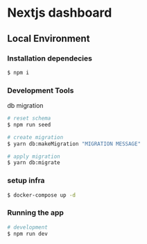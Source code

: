 # Nextjs dashboard

## Local Environment

### Installation dependecies

```bash
$ npm i
```

### Development Tools

db migration

```bash
# reset schema
$ npm run seed

# create migration
$ yarn db:makeMigration "MIGRATION MESSAGE"

# apply migration
$ yarn db:migrate
```

### setup infra

```bash
$ docker-compose up -d
```

### Running the app

```bash
# development
$ npm run dev
```
